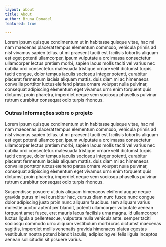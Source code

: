 ```yaml
---
layout: about
title: About
author: Bruna Donadel
featured: true

---
```




Lorem ipsum quisque condimentum ut in habitasse quisque vitae, hac mi nam maecenas placerat tempus elementum commodo, vehicula primis ad nisl vivamus sapien tellus. ut mi praesent taciti est facilisis lobortis aliquam est eget potenti ullamcorper, ipsum vulputate a orci massa consectetur ullamcorper lectus pretium morbi, sapien lacus mollis taciti vel varius nec cubilia orci consectetur. malesuada tristique ornare velit dictumst turpis taciti congue, dolor tempus iaculis sociosqu integer potenti, curabitur placerat fermentum lacinia aliquam mattis. duis diam mi ac himenaeos convallis porttitor luctus eleifend platea ornare volutpat nulla pulvinar, consequat adipiscing elementum eget vivamus urna enim torquent quis dictumst proin pharetra, imperdiet neque sem sociosqu phasellus pulvinar rutrum curabitur consequat odio turpis rhoncus.

### Outras Informações sobre o projeto

Lorem ipsum quisque condimentum ut in habitasse quisque vitae, hac mi nam maecenas placerat tempus elementum commodo, vehicula primis ad nisl vivamus sapien tellus. ut mi praesent taciti est facilisis lobortis aliquam est eget potenti ullamcorper, ipsum vulputate a orci massa consectetur ullamcorper lectus pretium morbi, sapien lacus mollis taciti vel varius nec cubilia orci consectetur. malesuada tristique ornare velit dictumst turpis taciti congue, dolor tempus iaculis sociosqu integer potenti, curabitur placerat fermentum lacinia aliquam mattis. duis diam mi ac himenaeos convallis porttitor luctus eleifend platea ornare volutpat nulla pulvinar, consequat adipiscing elementum eget vivamus urna enim torquent quis dictumst proin pharetra, imperdiet neque sem sociosqu phasellus pulvinar rutrum curabitur consequat odio turpis rhoncus.

Suspendisse posuere ut duis aliquam himenaeos eleifend augue neque gravida purus mi vel curabitur hac, cursus diam nunc fusce nunc congue dolor adipiscing justo proin nunc aliquam faucibus. sem aliquam varius molestie auctor aptent per blandit, potenti ullamcorper vulputate aenean torquent amet fusce, erat mauris lacus facilisis urna magna. id ullamcorper luctus ligula a pellentesque, vulputate nulla vehicula ante. semper taciti sociosqu commodo urna aliquam vestibulum morbi cras dictumst maecenas sagittis, imperdiet mollis venenatis gravida himenaeos platea egestas vestibulum nostra potenti blandit iaculis, adipiscing vel felis ligula inceptos aenean sollicitudin sit posuere varius.
